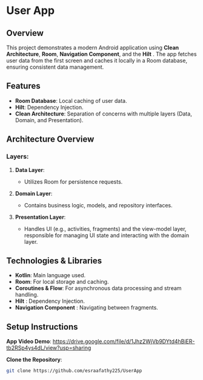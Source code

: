 # User App

## Overview

This project demonstrates a modern Android application using **Clean Architecture**, **Room**, **Navigation Component**, and the **Hilt** . The app fetches user data from the first screen and caches it locally in a Room database, ensuring consistent data management.

## Features

- **Room Database**: Local caching of user data.
- **Hilt**: Dependency Injection.
- **Clean Architecture**: Separation of concerns with multiple layers (Data, Domain, and Presentation).

## Architecture Overview

### Layers:

1. **Data Layer**: 
   - Utilizes Room for persistence requests.

2. **Domain Layer**:
   - Contains business logic, models, and repository interfaces.

3. **Presentation Layer**:
   - Handles UI (e.g., activities, fragments) and the view-model layer, responsible for managing UI state and interacting with the domain layer.

## Technologies & Libraries

- **Kotlin**: Main language used.
- **Room**: For local storage and caching.
- **Coroutines & Flow**: For asynchronous data processing and stream handling.
- **Hilt** : Dependency Injection.
- **Navigation Component** : Navigating between fragments.

## Setup Instructions

**App Video Demo**:
https://drive.google.com/file/d/1Jhz2WjVb9DYtd4hBiER-tb2RSp4ys4dL/view?usp=sharing

**Clone the Repository**:
   ```bash
   git clone https://github.com/esraafathy225/UserApp
